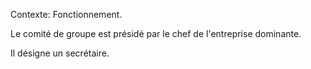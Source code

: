 Contexte: Fonctionnement.

Le comité de groupe est présidé par le chef de l'entreprise dominante.

Il désigne un secrétaire.